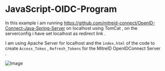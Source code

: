 # JavaScript-OIDC-Program

In this example i am running https://github.com/mitreid-connect/OpenID-Connect-Java-Spring-Server on localhost using TomCat , on the serverconfig i have set localhost as redirect link .

I am using Apache Server for localhost and the `index.html` of the code to create `Access_Tokes` , `Refresh_Tokens` for the MitreID OpenIDConnect Server .

![Image](https://user-images.githubusercontent.com/20374208/28618064-adb5d682-720b-11e7-8f78-02d5d004d102.png)
